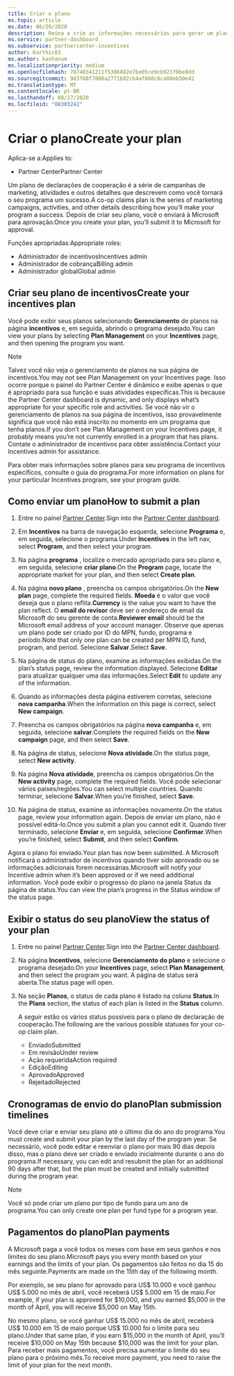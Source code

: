 ```yaml
---
title: Criar o plano
ms.topic: article
ms.date: 06/29/2020
description: Reúna e crie as informações necessárias para gerar um plano de marketing bem-sucedido para seu programa de incentivos.
ms.service: partner-dashboard
ms.subservice: partnercenter-incentives
author: Karthic83
ms.author: kashanum
ms.localizationpriority: medium
ms.openlocfilehash: 70740341211f5386882e7be05ce9cb921f0be8dd
ms.sourcegitcommit: 9d3f88f7008a2771b02cb4af860c6ca00eb50e42
ms.translationtype: MT
ms.contentlocale: pt-BR
ms.lasthandoff: 08/17/2020
ms.locfileid: "88303242"
---
```

# <a name="create-your-plan"></a><span data-ttu-id="a4d73-103">Criar o plano</span><span class="sxs-lookup"><span data-stu-id="a4d73-103">Create your plan</span></span>

<span data-ttu-id="a4d73-104">Aplica-se a:</span><span class="sxs-lookup"><span data-stu-id="a4d73-104">Applies to:</span></span>

- <span data-ttu-id="a4d73-105">Partner Center</span><span class="sxs-lookup"><span data-stu-id="a4d73-105">Partner Center</span></span>

<span data-ttu-id="a4d73-106">Um plano de declarações de cooperação é a série de campanhas de marketing, atividades e outros detalhes que descrevem como você tornará o seu programa um sucesso.</span><span class="sxs-lookup"><span data-stu-id="a4d73-106">A co-op claims plan is the series of marketing campaigns, activities, and other details describing how you’ll make your program a success.</span></span> <span data-ttu-id="a4d73-107">Depois de criar seu plano, você o enviará à Microsoft para aprovação.</span><span class="sxs-lookup"><span data-stu-id="a4d73-107">Once you create your plan, you’ll submit it to Microsoft for approval.</span></span> 

<span data-ttu-id="a4d73-108">Funções apropriadas:</span><span class="sxs-lookup"><span data-stu-id="a4d73-108">Appropriate roles:</span></span>

- <span data-ttu-id="a4d73-109">Administrador de incentivos</span><span class="sxs-lookup"><span data-stu-id="a4d73-109">Incentives admin</span></span>
- <span data-ttu-id="a4d73-110">Administrador de cobrança</span><span class="sxs-lookup"><span data-stu-id="a4d73-110">Billing admin</span></span>
- <span data-ttu-id="a4d73-111">Administrador global</span><span class="sxs-lookup"><span data-stu-id="a4d73-111">Global admin</span></span>

## <a name="create-your-incentives-plan"></a><span data-ttu-id="a4d73-112">Criar seu plano de incentivos</span><span class="sxs-lookup"><span data-stu-id="a4d73-112">Create your incentives plan</span></span>

<span data-ttu-id="a4d73-113">Você pode exibir seus planos selecionando **Gerenciamento** de planos na página **incentivos** e, em seguida, abrindo o programa desejado.</span><span class="sxs-lookup"><span data-stu-id="a4d73-113">You can view your plans by selecting **Plan Management** on your **Incentives** page, and then opening the program you want.</span></span>

>[!NOTE]
><span data-ttu-id="a4d73-114">Talvez você não veja o gerenciamento de planos na sua página de incentivos.</span><span class="sxs-lookup"><span data-stu-id="a4d73-114">You may not see Plan Management on your Incentives page.</span></span> <span data-ttu-id="a4d73-115">Isso ocorre porque o painel do Partner Center é dinâmico e exibe apenas o que é apropriado para sua função e suas atividades específicas.</span><span class="sxs-lookup"><span data-stu-id="a4d73-115">This is because the Partner Center dashboard is dynamic, and only displays what’s appropriate for your specific role and activities.</span></span> <span data-ttu-id="a4d73-116">Se você não vir o gerenciamento de planos na sua página de incentivos, isso provavelmente significa que você não está inscrito no momento em um programa que tenha planos.</span><span class="sxs-lookup"><span data-stu-id="a4d73-116">If you don’t see Plan Management on your Incentives page, it probably means you’re not currently enrolled in a program that has plans.</span></span> <span data-ttu-id="a4d73-117">Contate o administrador de incentivos para obter assistência.</span><span class="sxs-lookup"><span data-stu-id="a4d73-117">Contact your Incentives admin for assistance.</span></span>

<span data-ttu-id="a4d73-118">Para obter mais informações sobre planos para seu programa de incentivos específicos, consulte o guia do programa.</span><span class="sxs-lookup"><span data-stu-id="a4d73-118">For more information on plans for your particular Incentives program, see your program guide.</span></span>

## <a name="how-to-submit-a-plan"></a><span data-ttu-id="a4d73-119">Como enviar um plano</span><span class="sxs-lookup"><span data-stu-id="a4d73-119">How to submit a plan</span></span>

1. <span data-ttu-id="a4d73-120">Entre no painel [Partner Center](https://partner.microsoft.com/dashboard/).</span><span class="sxs-lookup"><span data-stu-id="a4d73-120">Sign into the [Partner Center dashboard](https://partner.microsoft.com/dashboard/).</span></span>

2. <span data-ttu-id="a4d73-121">Em **Incentivos** na barra de navegação esquerda, selecione **Programa** e, em seguida, selecione o programa.</span><span class="sxs-lookup"><span data-stu-id="a4d73-121">Under **Incentives** in the left nav, select **Program**, and then select your program.</span></span> 

3. <span data-ttu-id="a4d73-122">Na página **programa** , localize o mercado apropriado para seu plano e, em seguida, selecione **criar plano**.</span><span class="sxs-lookup"><span data-stu-id="a4d73-122">On the **Program** page, locate the appropriate market for your plan, and then select **Create plan**.</span></span> 

4. <span data-ttu-id="a4d73-123">Na página **novo plano** , preencha os campos obrigatórios.</span><span class="sxs-lookup"><span data-stu-id="a4d73-123">On the **New plan** page, complete the required fields.</span></span> <span data-ttu-id="a4d73-124">**Moeda** é o valor que você deseja que o plano reflita.</span><span class="sxs-lookup"><span data-stu-id="a4d73-124">**Currency** is the value you want to have the plan reflect.</span></span> <span data-ttu-id="a4d73-125">O **email do revisor** deve ser o endereço de email da Microsoft do seu gerente de conta.</span><span class="sxs-lookup"><span data-stu-id="a4d73-125">**Reviewer email** should be the Microsoft email address of your account manager.</span></span> <span data-ttu-id="a4d73-126">Observe que apenas um plano pode ser criado por ID do MPN, fundo, programa e período.</span><span class="sxs-lookup"><span data-stu-id="a4d73-126">Note that only one plan can be created per MPN ID, fund, program, and period.</span></span> <span data-ttu-id="a4d73-127">Selecione **Salvar**.</span><span class="sxs-lookup"><span data-stu-id="a4d73-127">Select **Save**.</span></span>

5. <span data-ttu-id="a4d73-128">Na página de status do plano, examine as informações exibidas.</span><span class="sxs-lookup"><span data-stu-id="a4d73-128">On the plan’s status page, review the information displayed.</span></span> <span data-ttu-id="a4d73-129">Selecione **Editar** para atualizar qualquer uma das informações.</span><span class="sxs-lookup"><span data-stu-id="a4d73-129">Select **Edit** to update any of the information.</span></span>

6. <span data-ttu-id="a4d73-130">Quando as informações desta página estiverem corretas, selecione **nova campanha**.</span><span class="sxs-lookup"><span data-stu-id="a4d73-130">When the information on this page is correct, select **New campaign**.</span></span>

7. <span data-ttu-id="a4d73-131">Preencha os campos obrigatórios na página **nova campanha** e, em seguida, selecione **salvar**.</span><span class="sxs-lookup"><span data-stu-id="a4d73-131">Complete the required fields on the **New campaign** page, and then select **Save**.</span></span>

8. <span data-ttu-id="a4d73-132">Na página de status, selecione **Nova atividade**.</span><span class="sxs-lookup"><span data-stu-id="a4d73-132">On the status page, select **New activity**.</span></span> 

9. <span data-ttu-id="a4d73-133">Na página **Nova atividade**, preencha os campos obrigatórios.</span><span class="sxs-lookup"><span data-stu-id="a4d73-133">On the **New activity** page, complete the required fields.</span></span> <span data-ttu-id="a4d73-134">Você pode selecionar vários países/regiões.</span><span class="sxs-lookup"><span data-stu-id="a4d73-134">You can select multiple countries.</span></span> <span data-ttu-id="a4d73-135">Quando terminar, selecione **Salvar**.</span><span class="sxs-lookup"><span data-stu-id="a4d73-135">When you’re finished, select **Save**.</span></span> 

10. <span data-ttu-id="a4d73-136">Na página de status, examine as informações novamente.</span><span class="sxs-lookup"><span data-stu-id="a4d73-136">On the status page, review your information again.</span></span> <span data-ttu-id="a4d73-137">Depois de enviar um plano, não é possível editá-lo.</span><span class="sxs-lookup"><span data-stu-id="a4d73-137">Once you submit a plan you cannot edit it.</span></span> <span data-ttu-id="a4d73-138">Quando tiver terminado, selecione **Enviar** e, em seguida, selecione **Confirmar**.</span><span class="sxs-lookup"><span data-stu-id="a4d73-138">When you’re finished, select **Submit**, and then select **Confirm**.</span></span>

<span data-ttu-id="a4d73-139">Agora o plano foi enviado.</span><span class="sxs-lookup"><span data-stu-id="a4d73-139">Your plan has now been submitted.</span></span> <span data-ttu-id="a4d73-140">A Microsoft notificará o administrador de incentivos quando tiver sido aprovado ou se informações adicionais forem necessárias.</span><span class="sxs-lookup"><span data-stu-id="a4d73-140">Microsoft will notify your Incentive admin when it’s been approved or if we need additional information.</span></span> <span data-ttu-id="a4d73-141">Você pode exibir o progresso do plano na janela Status da página de status.</span><span class="sxs-lookup"><span data-stu-id="a4d73-141">You can view the plan’s progress in the Status window of the status page.</span></span>

## <a name="view-the-status-of-your-plan"></a><span data-ttu-id="a4d73-142">Exibir o status do seu plano</span><span class="sxs-lookup"><span data-stu-id="a4d73-142">View the status of your plan</span></span>

1. <span data-ttu-id="a4d73-143">Entre no painel [Partner Center](https://partner.microsoft.com/dashboard/).</span><span class="sxs-lookup"><span data-stu-id="a4d73-143">Sign into the [Partner Center dashboard](https://partner.microsoft.com/dashboard/).</span></span>

2. <span data-ttu-id="a4d73-144">Na página **Incentivos**, selecione **Gerenciamento do plano** e selecione o programa desejado.</span><span class="sxs-lookup"><span data-stu-id="a4d73-144">On your **Incentives** page, select **Plan Management**, and then select the program you want.</span></span> <span data-ttu-id="a4d73-145">A página de status será aberta.</span><span class="sxs-lookup"><span data-stu-id="a4d73-145">The status page will open.</span></span>

3. <span data-ttu-id="a4d73-146">Na seção **Planos**, o status de cada plano é listado na coluna **Status**.</span><span class="sxs-lookup"><span data-stu-id="a4d73-146">In the **Plans** section, the status of each plan is listed in the **Status** column.</span></span>

   <span data-ttu-id="a4d73-147">A seguir estão os vários status possíveis para o plano de declaração de cooperação.</span><span class="sxs-lookup"><span data-stu-id="a4d73-147">The following are the various possible statuses for your co-op claim plan.</span></span>

   - <span data-ttu-id="a4d73-148">Enviado</span><span class="sxs-lookup"><span data-stu-id="a4d73-148">Submitted</span></span>
   - <span data-ttu-id="a4d73-149">Em revisão</span><span class="sxs-lookup"><span data-stu-id="a4d73-149">Under review</span></span>
   - <span data-ttu-id="a4d73-150">Ação requerida</span><span class="sxs-lookup"><span data-stu-id="a4d73-150">Action required</span></span>
   - <span data-ttu-id="a4d73-151">Edição</span><span class="sxs-lookup"><span data-stu-id="a4d73-151">Editing</span></span>
   - <span data-ttu-id="a4d73-152">Aprovado</span><span class="sxs-lookup"><span data-stu-id="a4d73-152">Approved</span></span>
   - <span data-ttu-id="a4d73-153">Rejeitado</span><span class="sxs-lookup"><span data-stu-id="a4d73-153">Rejected</span></span>

## <a name="plan-submission-timelines"></a><span data-ttu-id="a4d73-154">Cronogramas de envio do plano</span><span class="sxs-lookup"><span data-stu-id="a4d73-154">Plan submission timelines</span></span>

<span data-ttu-id="a4d73-155">Você deve criar e enviar seu plano até o último dia do ano do programa.</span><span class="sxs-lookup"><span data-stu-id="a4d73-155">You must create and submit your plan by the last day of the program year.</span></span> <span data-ttu-id="a4d73-156">Se necessário, você pode editar e reenviar o plano por mais 90 dias depois disso, mas o plano deve ser criado e enviado inicialmente durante o ano do programa.</span><span class="sxs-lookup"><span data-stu-id="a4d73-156">If necessary, you can edit and resubmit the plan for an additional 90 days after that, but the plan must be created and initially submitted during the program year.</span></span>

>[!NOTE]
> <span data-ttu-id="a4d73-157">Você só pode criar um plano por tipo de fundo para um ano de programa.</span><span class="sxs-lookup"><span data-stu-id="a4d73-157">You can only create one plan per fund type for a program year.</span></span>

## <a name="plan-payments"></a><span data-ttu-id="a4d73-158">Pagamentos do plano</span><span class="sxs-lookup"><span data-stu-id="a4d73-158">Plan payments</span></span>

<span data-ttu-id="a4d73-159">A Microsoft paga a você todos os meses com base em seus ganhos e nos limites do seu plano.</span><span class="sxs-lookup"><span data-stu-id="a4d73-159">Microsoft pays you every month based on your earnings and the limits of your plan.</span></span> <span data-ttu-id="a4d73-160">Os pagamentos são feitos no dia 15 do mês seguinte.</span><span class="sxs-lookup"><span data-stu-id="a4d73-160">Payments are made on the 15th day of the following month.</span></span>

<span data-ttu-id="a4d73-161">Por exemplo, se seu plano for aprovado para US$ 10.000 e você ganhou US$ 5.000 no mês de abril, você receberá US$ 5.000 em 15 de maio.</span><span class="sxs-lookup"><span data-stu-id="a4d73-161">For example, if your plan is approved for $10,000, and you earned $5,000 in the month of April, you will receive $5,000 on May 15th.</span></span>

<span data-ttu-id="a4d73-162">No mesmo plano, se você ganhar US$ 15.000 no mês de abril, receberá US$ 10.000 em 15 de maio porque US$ 10.000 foi o limite para seu plano.</span><span class="sxs-lookup"><span data-stu-id="a4d73-162">Under that same plan, if you earn $15,000 in the month of April, you’ll receive $10,000 on May 15th because $10,000 was the limit for your plan.</span></span> <span data-ttu-id="a4d73-163">Para receber mais pagamentos, você precisa aumentar o limite do seu plano para o próximo mês.</span><span class="sxs-lookup"><span data-stu-id="a4d73-163">To receive more payment, you need to raise the limit of your plan for the next month.</span></span>
